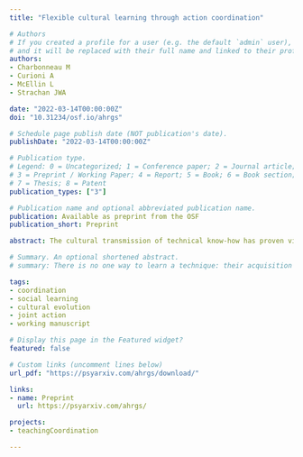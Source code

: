 ```yaml
---
title: "Flexible cultural learning through action coordination"

# Authors
# If you created a profile for a user (e.g. the default `admin` user), write the username (folder name) here 
# and it will be replaced with their full name and linked to their profile.
authors:
- Charbonneau M
- Curioni A
- McEllin L
- Strachan JWA

date: "2022-03-14T00:00:00Z"
doi: "10.31234/osf.io/ahrgs"

# Schedule page publish date (NOT publication's date).
publishDate: "2022-03-14T00:00:00Z"

# Publication type.
# Legend: 0 = Uncategorized; 1 = Conference paper; 2 = Journal article;
# 3 = Preprint / Working Paper; 4 = Report; 5 = Book; 6 = Book section;
# 7 = Thesis; 8 = Patent
publication_types: ["3"]

# Publication name and optional abbreviated publication name.
publication: Available as preprint from the OSF
publication_short: Preprint

abstract: The cultural transmission of technical know-how has proven vital to the success of our species. The broad diversity of learning contexts, social configurations and the various kinds of coordinated interactions they involve speak to our capacity to flexibly adapt to and succeed in transmitting vital knowledge within varying learning contexts. While often recognized by ethnographers, the flexibility of cultural learning has so far received little attention in terms of cognitive mechanisms. We argue that a key feature of the flexibility of cultural learning is that both the model(s) and learner(s) recruit cognitive mechanisms of action coordination to modulate their behavior contingently on the behavior of their partner, generating a process of mutual adaptation supporting the successful transmission of technical skills in diverse and fluctuating learning environments. We propose that the study of cultural learning would benefit from the experimental methods, results, and insights of joint action research and, complementarily, that the field of joint action research could expand its scope by integrating a learning and cultural dimension. Bringing these two fields of research together promises to enrich our understanding of both cultural learning and its contextual flexibility, and (joint) action coordination.

# Summary. An optional shortened abstract.
# summary: There is no one way to learn a technique: their acquisition depends on the specifics of the learning context. Such demands speak to our capacity to successfully transmit vital know-how by flexibly adapting to local contingencies. Cognitive accounts of cultural learning have yet to explain this flexibility. Here, we argue that a key feature of cultural learning is that both the expert(s) and novice(s) recruit cognitive mechanisms of action coordination modulating their behavior contingently on the behavior of their partner, generating a process of mutual adaptation supporting the successful transmission of technical skills in diverse and fluctuating learning environments.

tags: 
- coordination
- social learning
- cultural evolution 
- joint action
- working manuscript

# Display this page in the Featured widget?
featured: false

# Custom links (uncomment lines below)
url_pdf: "https://psyarxiv.com/ahrgs/download/"

links:
- name: Preprint
  url: https://psyarxiv.com/ahrgs/

projects:
- teachingCoordination

---
```



